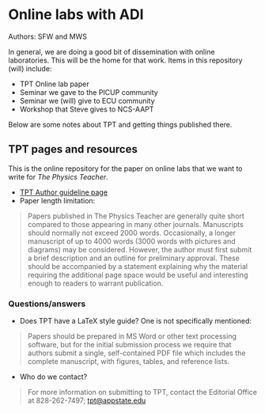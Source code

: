 # Online labs with ADI

Authors:  SFW and MWS

In general, we are doing a good bit of dissemination with online laboratories. This will be the home for that work. Items in this repository (will) include:

- TPT Online lab paper
- Seminar we gave to the PICUP community
- Seminar we (will) give to ECU community
- Workshop that Steve gives to NCS-AAPT

Below are some notes about TPT and getting things published there.

## TPT pages and resources
This is the online repository for the paper on online labs that we want to write for _The Physics Teacher_.

- [TPT Author guideline page](https://www.aapt.org/publications/tptauthors.cfm)
- Paper length limitation:

> Papers published in The Physics Teacher are generally quite short compared to those appearing in many other journals. Manuscripts should normally not exceed 2000 words. Occasionally, a longer manuscript of up to 4000 words (3000 words with pictures and diagrams) may be considered. However, the author must first submit a brief description and an outline for preliminary approval. These should be accompanied by a statement explaining why the material requiring the additional page space would be useful and interesting enough to readers to warrant publication.


### Questions/answers

- Does TPT have a LaTeX style guide? One is not specifically mentioned:

> Papers should be prepared in MS Word or other text processing software, but for the initial submission process we require that authors submit a single, self-contained PDF file which includes the complete manuscript, with figures, tables, and reference lists.

- Who do we contact?

> For more information on submitting to TPT, contact the Editorial Office at 828-262-7497; tpt@appstate.edu
